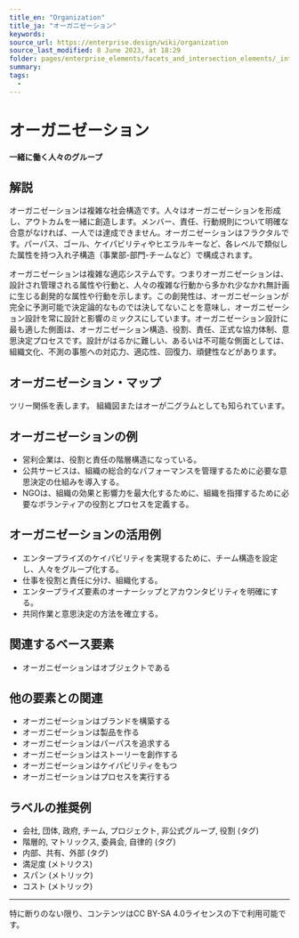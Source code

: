 ```yaml
---
title_en: "Organization"
title_ja: "オーガニゼーション"
keywords: 
source_url: https://enterprise.design/wiki/organization
source_last_modified: 8 June 2023, at 18:29
folder: pages/enterprise_elements/facets_and_intersection_elements/_intersection
summary:
tags: 
  - 
---
```

# オーガニゼーション
**一緒に働く人々のグループ**

## 解説
オーガニゼーションは複雑な社会構造です。人々はオーガニゼーションを形成し、アウトカムを一緒に創造します。メンバー、責任、行動規則について明確な合意がなければ、一人では達成できません。オーガニゼーションはフラクタルです。パーパス、ゴール、ケイパビリティやヒエラルキーなど、各レベルで類似した属性を持つ入れ子構造（事業部-部門-チームなど）で構成されます。

オーガニゼーションは複雑な適応システムです。つまりオーガニゼーションは、設計され管理される属性や行動と、人々の複雑な行動から多かれ少なかれ無計画に生じる創発的な属性や行動を示します。この創発性は、オーガニゼーションが完全に予測可能で決定論的なものでは決してないことを意味し、オーガニゼーション設計を常に設計と影響のミックスにしています。オーガニゼーション設計に最も適した側面は、オーガニゼーション構造、役割、責任、正式な協力体制、意思決定プロセスです。設計がはるかに難しい、あるいは不可能な側面としては、組織文化、不測の事態への対応力、適応性、回復力、頑健性などがあります。

## オーガニゼーション・マップ

ツリー関係を表します。 組織図またはオーが二グラムとしても知られています。

## オーガニゼーションの例
- 営利企業は、役割と責任の階層構造になっている。
- 公共サービスは、組織の総合的なパフォーマンスを管理するために必要な意思決定の仕組みを導入する。
- NGOは、組織の効果と影響力を最大化するために、組織を指揮するために必要なボランティアの役割とプロセスを定義する。

## オーガニゼーションの活用例
- エンタープライズのケイパビリティを実現するために、チーム構造を設定し、人々をグループ化する。
- 仕事を役割と責任に分け、組織化する。
- エンタープライズ要素のオーナーシップとアカウンタビリティを明確にする。
- 共同作業と意思決定の方法を確立する。

## 関連するベース要素
- オーガニゼーションはオブジェクトである

## 他の要素との関連
- オーガニゼーションはブランドを構築する
- オーガニゼーションは製品を作る
- オーガニゼーションはパーパスを追求する
- オーガニゼーションはストーリーを創作する
- オーガニゼーションはケイパビリティをもつ
- オーガニゼーションはプロセスを実行する

## ラベルの推奨例
- 会社, 団体, 政府, チーム, プロジェクト, 非公式グループ, 役割 (タグ)
- 階層的, マトリックス, 委員会, 自律的 (タグ)
- 内部、共有、外部 (タグ)
- 満足度 (メトリクス)
- スパン (メトリック)
- コスト (メトリック)

---
特に断りのない限り、コンテンツはCC BY-SA 4.0ライセンスの下で利用可能です。
